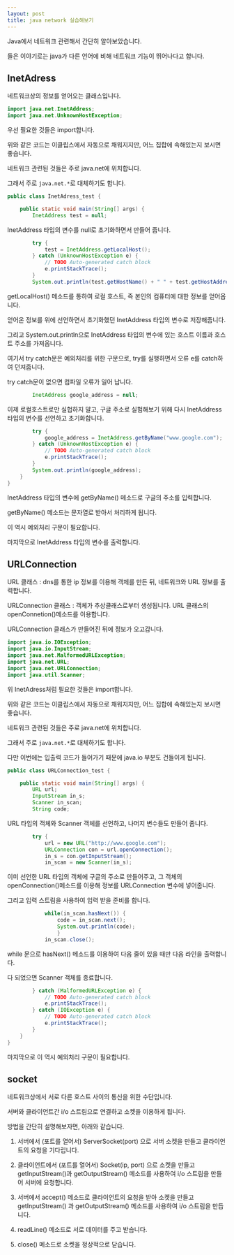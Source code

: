 ```yaml
---
layout: post
title: java network 실습해보기
---
```


Java에서 네트워크 관련해서 간단히 알아보았습니다.

들은 이야기로는 java가 다른 언어에 비해 네트워크 기능이 뛰어나다고 합니다.

## InetAdress

네트워크상의 정보를 얻어오는 클래스입니다.

```java
import java.net.InetAddress;
import java.net.UnknownHostException;
```

우선 필요한 것들은 import합니다.

위와 같은 코드는 이클립스에서 자동으로 채워지지만, 어느 집합에 속해있는지 보시면 좋습니다.

네트워크 관련된 것들은 주로 java.net에 위치합니다.

그래서 주로 ```java.net.*```로 대체하기도 합니다.

```java
public class InetAdress_test {

	public static void main(String[] args) {
		InetAddress test = null;
```

InetAddress 타입의 변수를 null로 초기화하면서 만들어 줍니다.

```java
		try {
			test = InetAddress.getLocalHost();
		} catch (UnknownHostException e) {
			// TODO Auto-generated catch block
			e.printStackTrace();
		}
        System.out.println(test.getHostName() + " " + test.getHostAddress());
```

getLocalHost() 메소드를 통하여 로컬 호스트, 즉 본인의 컴퓨터에 대한 정보를 얻어옵니다.

얻어온 정보를 위에 선언하면서 초기화했던 InetAddress 타입의 변수로 저장해줍니다.

그리고 System.out.println으로 InetAddress 타입의 변수에 있는 호스트 이름과 호스트 주소를 가져옵니다.

여기서 try catch문은 예외처리를 위한 구문으로, try를 실행하면서 오류 e를 catch하여 던져줍니다.

try catch문이 없으면 컴파일 오류가 일어 납니다.

```java
		InetAddress google_address = null;
```

이제 로컬호스트로만 실헙하지 말고, 구글 주소로 실험해보기 위해 다시 InetAddress 타입의 변수를 선언하고 초기화합니다.

```java
		try {
			google_address = InetAddress.getByName("www.google.com");
		} catch (UnknownHostException e) {
			// TODO Auto-generated catch block
			e.printStackTrace();
		}
		System.out.println(google_address);
	}
}
```

InetAddress 타입의 변수에 getByName() 메소드로 구글의 주소를 입력합니다.

getByName() 메소드는 문자열로 받아서 처리하게 됩니다.

이 역시 예외처리 구문이 필요합니다.

마지막으로 InetAddress 타입의 변수를 출력합니다.

## URLConnection

URL 클래스 : dns를 통한 ip 정보를 이용해 객체를 만든 뒤, 네트워크와 URL 정보를 출력합니다.

URLConnection 클래스 : 객체가 추상클래스로부터 생성됩니다. URL 클래스의 openConnetion()메소드를 이용합니다.

URLConnection 클래스가 만들어진 뒤에 정보가 오고갑니다.

```java
import java.io.IOException;
import java.io.InputStream;
import java.net.MalformedURLException;
import java.net.URL;
import java.net.URLConnection;
import java.util.Scanner;
```

위 InetAdress처럼 필요한 것들은 import합니다.

위와 같은 코드는 이클립스에서 자동으로 채워지지만, 어느 집합에 속해있는지 보시면 좋습니다.

네트워크 관련된 것들은 주로 java.net에 위치합니다.

그래서 주로 ```java.net.*```로 대체하기도 합니다.

다만 이번에는 입출력 코드가 들어가기 때문에 java.io 부분도 건들이게 됩니다.

```java
public class URLConnection_test {

	public static void main(String[] args) {
		URL url;
		InputStream in_s;
		Scanner in_scan;
		String code;
```

URL 타입의 객체와 Scanner 객체를 선언하고, 나머지 변수들도 만들어 줍니다.

```java
		try {
			url = new URL("http://www.google.com");
			URLConnection con = url.openConnection();
			in_s = con.getInputStream();
			in_scan = new Scanner(in_s);
```

이미 선언한 URL 타입의 객체에 구글의 주소로 만들어주고, 그 객체의 openConnection()메소드를 이용해 정보를 URLConnection 변수에 넣어줍니다.

그리고 입력 스트림을 사용하여 입력 받을 준비를 합니다.

```java
			while(in_scan.hasNext()) {
				code = in_scan.next();
				System.out.println(code);
				}
			in_scan.close();
```

while 문으로 hasNext() 메소드를 이용하여 다음 줄이 있을 때만 다음 라인을 출력합니다.

다 되었으면 Scanner 객체를 종료합니다.

```java
		} catch (MalformedURLException e) {
			// TODO Auto-generated catch block
			e.printStackTrace();
		} catch (IOException e) {
			// TODO Auto-generated catch block
			e.printStackTrace();
		}
	}
}
```

마지막으로 이 역시 예외처리 구문이 필요합니다.

## socket

네트워크상에서 서로 다른 호스트 사이의 통신을 위한 수단입니다.

서버와 클라이언트간 i/o 스트림으로 연결하고 소켓을 이용하게 됩니다.

방법을 간단히 설명해보자면, 아래와 같습니다.

1. 서버에서 (포트를 열어서) ServerSocket(port) 으로 서버 소켓을 만들고 클라이언트의 요청을 기다립니다.

1. 클라이언트에서 (포트를 열어서) Socket(ip, port) 으로 소켓을 만들고 getInputStream()과  getOutputStream() 메소드를 사용하여 i/o 스트림을 만들어 서버에 요청합니다.

1. 서버에서 accept() 메소드로 클라이언트의 요청을 받아 소켓을 만들고 getInputStream() 과 getOutputStream() 메소드를 사용하여 i/o 스트림을 만듭니다.

1. readLine() 메소드로 서로 데이터를 주고 받습니다.

1. close() 메소드로 소켓을 정상적으로 닫습니다.